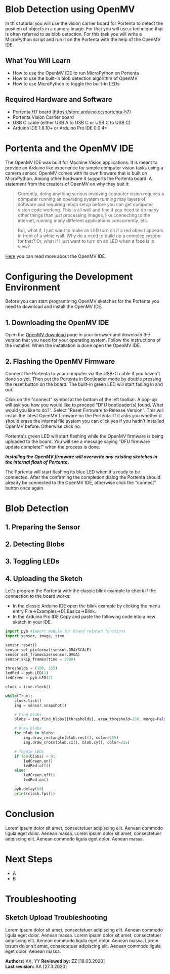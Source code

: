 # Blob Detection using OpenMV
In this tutorial you will use the vision carrier board for Portenta to detect the position of objects in a camera image. For that you will use a technique that is often referred to as blob detection. For this task you will write a MicroPython script and run it on the Portenta with the help of the OpenMV IDE.

## What You Will Learn
-   How to use the OpenMV IDE to run MicroPython on Portenta
-   How to use the built-in blob detection algorithm of OpenMV
-   How to use MicroPython to toggle the built-in LEDs

## Required Hardware and Software
-   Portenta H7 board (<https://store.arduino.cc/portenta-h7>)
-   Portenta Vision Carrier board
-   USB C cable (either USB A to USB C or USB C to USB C)
-   Arduino IDE 1.8.10+  or Arduino Pro IDE 0.0.4+ 

# Portenta and the OpenMV IDE
The OpenMV IDE was built for Machine Vision applications. It is meant to provide an Arduino like experience for simple computer vision tasks using a camera sensor. OpenMV comes with its own fimware that is built on MicroPython. Among other hardware it supports the Portenta board. A statement from the creators of OpenMV on why they buit it:

>Currently, doing anything serious involving computer vision requires a computer running an operating system running may layers of software and requiring much setup before you can get computer vision code working. This is all well and fine if you need to do many other things than just processing images, like connecting to the internet, running many different applications concurrently, etc.
>
>But, what if, I just want to make an LED turn on if a red object appears in front of a white wall. Why do a need to build up a complex system for that? Or, what if I just want to turn on an LED when a face is in view?

[Here](https://openmv.io/) you can read more about the OpenMV IDE.


# Configuring the Development Environment
Before you can start programming OpenMV sketches for the Portenta you need to download and install the OpenMV IDE.

## 1. Downloading the OpenMV IDE
Open the [OpenMV download](https://openmv.io/pages/download) page in your browser and download the version that you need for your operating system. Follow the instructions of the installer. When the installation is done open the OpenMV IDE.

## 2. Flashing the OpenMV Firmware

Connect the Portenta to your computer via the USB-C cable if you haven't done so yet. Then put the Portenta in Bootloader mode by double pressing the reset button on the board. The built-in green LED will start fading in and out.

Click on the "connect" symbol at the bottom of the left toolbar. A pop-up will ask you how you would like to proceed "DFU bootloader(s) found. What would you like to do?". Select "Reset Firmware to Release Version". This will install the latest OpenMV firmware on the Portenta. If it asks you whether it should erase the internal file system you can click yes if you hadn't installed OpenMV before. Otherwise click no.

Portenta's green LED will start flashing while the OpenMV firmware is being uploaded to the board. You will see a message saying "DFU firmware update complete!" when the process is done.

***Installing the OpenMV firmware will overwrite any existing sketches in the internal flash of Portenta.***

The Portenta will start flashing its blue LED when it's ready to be connected. After the confirming the completion dialog the Portenta should already be connected to the OpenMV IDE, otherwise click the "connect" button once again.



# Blob Detection

## 1. Preparing the Sensor

## 2. Detecting Blobs

## 3. Toggling LEDs

## 4. Uploading the Sketch
Let's program the Portenta with the classic blink example to check if the connection to the board works:

-   In the classic Arduino IDE open the blink example by clicking the menu entry File->Examples->01.Basics->Blink. 
-   In the Arduino Pro IDE Copy and paste the following code into a new sketch in your IDE. 

```py
import pyb #Import module for board related functions
import sensor, image, time

sensor.reset()
sensor.set_pixformat(sensor.GRAYSCALE)
sensor.set_framesize(sensor.QVGA)
sensor.skip_frames(time = 2000)

thresholds = (100, 255)
ledRed = pyb.LED(1)
ledGreen = pyb.LED(2)

clock = time.clock()

while(True):
    clock.tick()
    img = sensor.snapshot()

    # Find blobs
    blobs = img.find_blobs([thresholds], area_threshold=200, merge=False)

    # Draw blobs
    for blob in blobs:
        img.draw_rectangle(blob.rect(), color=255)
        img.draw_cross(blob.cx(), blob.cy(), color=255)

    # Toggle LEDs
    if len(blobs) > 0:
        ledGreen.on()
        ledRed.off()
    else:
        ledGreen.off()
        ledRed.on()

    pyb.delay(50)
    print(clock.fps())

```

# Conclusion
Lorem ipsum dolor sit amet, consectetuer adipiscing elit. Aenean commodo ligula eget dolor. Aenean massa. Lorem ipsum dolor sit amet, consectetuer adipiscing elit. Aenean commodo ligula eget dolor. Aenean massa.  

# Next Steps
-   A
-   B

# Troubleshooting
## Sketch Upload Troubleshooting
Lorem ipsum dolor sit amet, consectetuer adipiscing elit. Aenean commodo ligula eget dolor. Aenean massa. Lorem ipsum dolor sit amet, consectetuer adipiscing elit. Aenean commodo ligula eget dolor. Aenean massa. Lorem ipsum dolor sit amet, consectetuer adipiscing elit. Aenean commodo ligula eget dolor. Aenean massa. 

**Authors:** XX, YY
**Reviewed by:** ZZ [18.03.2020]  
**Last revision:** AA [27.3.2020]
